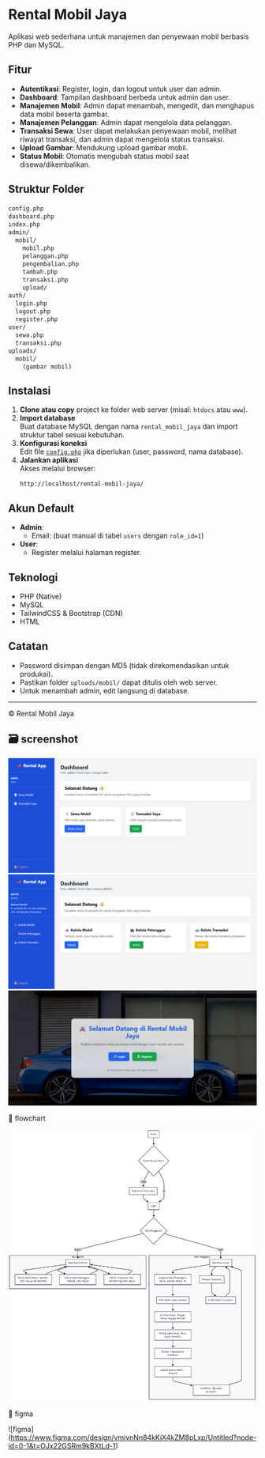 # Rental Mobil Jaya

Aplikasi web sederhana untuk manajemen dan penyewaan mobil berbasis PHP dan MySQL.

## Fitur

- **Autentikasi**: Register, login, dan logout untuk user dan admin.
- **Dashboard**: Tampilan dashboard berbeda untuk admin dan user.
- **Manajemen Mobil**: Admin dapat menambah, mengedit, dan menghapus data mobil beserta gambar.
- **Manajemen Pelanggan**: Admin dapat mengelola data pelanggan.
- **Transaksi Sewa**: User dapat melakukan penyewaan mobil, melihat riwayat transaksi, dan admin dapat mengelola status transaksi.
- **Upload Gambar**: Mendukung upload gambar mobil.
- **Status Mobil**: Otomatis mengubah status mobil saat disewa/dikembalikan.

## Struktur Folder

```
config.php
dashboard.php
index.php
admin/
  mobil/
    mobil.php
    pelanggan.php
    pengembalian.php
    tambah.php
    transaksi.php
    upload/
auth/
  login.php
  logout.php
  register.php
user/
  sewa.php
  transaksi.php
uploads/
  mobil/
    (gambar mobil)
```

## Instalasi

1. **Clone atau copy** project ke folder web server (misal: `htdocs` atau `www`).
2. **Import database**  
   Buat database MySQL dengan nama `rental_mobil_jaya` dan import struktur tabel sesuai kebutuhan.
3. **Konfigurasi koneksi**  
   Edit file [`config.php`](../config.php) jika diperlukan (user, password, nama database).
4. **Jalankan aplikasi**  
   Akses melalui browser:  
   ```
   http://localhost/rental-mobil-jaya/
   ```

## Akun Default

- **Admin**:  
  - Email: (buat manual di tabel `users` dengan `role_id=1`)
- **User**:  
  - Register melalui halaman register.

## Teknologi

- PHP (Native)
- MySQL
- TailwindCSS & Bootstrap (CDN)
- HTML

## Catatan

- Password disimpan dengan MD5 (tidak direkomendasikan untuk produksi).
- Pastikan folder `uploads/mobil/` dapat ditulis oleh web server.
- Untuk menambah admin, edit langsung di database.

---

&copy; <?= date("Y") ?> Rental Mobil Jaya

## 🗃️ screenshot

![alt text](</auth/Cuplikan layar 2025-09-17 110631.png>) ![alt text](</auth/Cuplikan layar 2025-09-24 122110.png>) ![alt text](</auth/Cuplikan layar 2025-09-24 122223 - Salin.png>)

📂 flowchart

![Flowchart](Untitled%20diagram%20_%20Mermaid%20Chart-2025-09-23-054650.png)

📂 figma

![figma]
  (https://www.figma.com/design/vmjvnNn84kKiX4kZM8pLxp/Untitled?node-id=0-1&t=OJx22GSRm9kBXtLd-1)